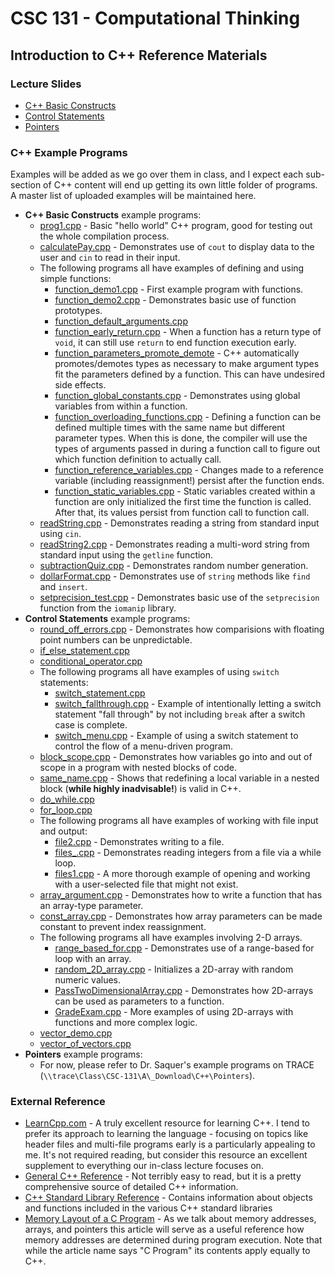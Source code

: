 # CSC 131 - Computational Thinking
## Introduction to C++ Reference Materials

### Lecture Slides
 * [C++ Basic Constructs](https://docs.google.com/presentation/d/1j9Ik_DNFQWR4h15vtWa8-tFjRHB8gZPZ8LRyI9Ihjkk/edit?usp=sharing)
 * [Control Statements](https://docs.google.com/presentation/d/1LcwSrsmlZGT4F5mpUied-kkPxLccF9iJezE4N04V2D4/edit?usp=sharing)
 * [Pointers](https://docs.google.com/presentation/d/1mKdJjn21rhvzDvvV5RNKXY6R2CZtLRrSse3E4NKNMI8/edit?usp=sharing)

### C++ Example Programs
Examples will be added as we go over them in class, and I expect each sub-section of C++ content will end up getting its own little folder of programs. A master list of uploaded examples will be maintained here.
 * **C++ Basic Constructs** example programs:
     * [prog1.cpp](./prog1.cpp) - Basic "hello world" C++ program, good for testing out the whole compilation process.
     * [calculatePay.cpp](./calculatePay.cpp) - Demonstrates use of `cout` to display data to the user and `cin` to read in their input.
     * The following programs all have examples of defining and using simple functions:
         * [function_demo1.cpp](./function_demo1.cpp) - First example program with functions.
         * [function_demo2.cpp](./function_demo2.cpp) - Demonstrates basic use of function prototypes.
         * [function_default_arguments.cpp](./function_default_arguments.cpp)
         * [function_early_return.cpp](./function_early_return.cpp) - When a function has a return type of `void`, it can still use `return` to end function execution early.
         * [function_parameters_promote_demote](./function_parameters_promote_demote.cpp) - C++ automatically promotes/demotes types as necessary to make argument types fit the parameters defined by a function. This can have undesired side effects.
         * [function_global_constants.cpp](./function_global_constants.cpp) - Demonstrates using global variables from within a function.
         * [function_overloading_functions.cpp](./function_overloading_functions.cpp) - Defining a function can be defined multiple times with the same name but different parameter types. When this is done, the compiler will use the types of arguments passed in during a function call to figure out which function definition to actually call.
         * [function_reference_variables.cpp](./function_reference_variables.cpp) - Changes made to a reference variable (including reassignment!) persist after the function ends.
         * [function_static_variables.cpp](./function_static_variables.cpp) - Static variables created within a function are only initialized the first time the function is called. After that, its values persist from function call to function call.
     * [readString.cpp](./readString.cpp) - Demonstrates reading a string from standard input using `cin`.
     * [readString2.cpp](./readString2.cpp) - Demonstrates reading a multi-word string from standard input using the `getline` function.
     * [subtractionQuiz.cpp](./subtractionQuiz.cpp) - Demonstrates random number generation.
     * [dollarFormat.cpp](./dollarFormat.cpp) - Demonstrates use of `string` methods like `find` and `insert`.
     * [setprecision_test.cpp](./setprecision_test.cpp) - Demonstrates basic use of the `setprecision` function from the `iomanip` library.
 * **Control Statements** example programs:
     * [round_off_errors.cpp](./round_off_errors.cpp) - Demonstrates how comparisions with floating point numbers can be unpredictable.
     * [if_else_statement.cpp](./if_else_statement.cpp)
     * [conditional_operator.cpp](./conditional_operator.cpp)
     * The following programs all have examples of using `switch` statements:
         * [switch_statement.cpp](./switch_statement.cpp)
         * [switch_fallthrough.cpp](./switch_fallthrough.cpp) - Example of intentionally letting a switch statement "fall through" by not including `break` after a switch case is complete.
         * [switch_menu.cpp](./switch_menu.cpp) - Example of using a switch statement to control the flow of a menu-driven program.
     * [block_scope.cpp](./block_scope.cpp) - Demonstrates how variables go into and out of scope in a program with nested blocks of code.
     * [same_name.cpp](./same_name.cpp) - Shows that redefining a local variable in a nested block (**while highly inadvisable!**) is valid in C++.
     * [do_while.cpp](./do_while.cpp)
     * [for_loop.cpp](./for_loop.cpp)
     * The following programs all have examples of working with file input and output:
         * [file2.cpp](./file2.cpp) - Demonstrates writing to a file.
         * [files_.cpp](./files_readNumbers.cpp) - Demonstrates reading integers from a file via a while loop.
         * [files1.cpp](./files1.cpp) - A more thorough example of opening and working with a user-selected file that might not exist.
     * [array_argument.cpp](./array_argument.cpp) - Demonstrates how to write a function that has an array-type parameter.
     * [const_array.cpp](./const_array.cpp) - Demonstrates how array parameters can be made constant to prevent index reassignment.
     * The following programs all have examples involving 2-D arrays.
         * [range_based_for.cpp](./range_based_for.cpp) - Demonstrates use of a range-based for loop with an array.
         * [random_2D_array.cpp](./random_2D_array.cpp) - Initializes a 2D-array with random numeric values.
         * [PassTwoDimensionalArray.cpp](./PassTwoDimensionalArray.cpp) - Demonstrates how 2D-arrays can be used as parameters to a function.
         * [GradeExam.cpp](./GradeExam.cpp) - More examples of using 2D-arrays with functions and more complex logic.
     * [vector_demo.cpp](./vector_demo.cpp)
     * [vector_of_vectors.cpp](./vector_of_vectors.cpp)
 * **Pointers** example programs:
     * For now, please refer to Dr. Saquer's example programs on TRACE (`\\trace\Class\CSC-131\A\_Download\C++\Pointers`).
     
### External Reference
 * [LearnCpp.com](https://www.learncpp.com/) - A truly excellent resource for learning C++. I tend to prefer its approach to learning the language - focusing on topics like header files and multi-file programs early is a particularly appealing to me. It's not required reading, but consider this resource an excellent supplement to everything our in-class lecture focuses on.
 * [General C++ Reference](https://en.cppreference.com/w/) - Not terribly easy to read, but it is a pretty comprehensive source of detailed C++ information.
 * [C++ Standard Library Reference](http://www.cplusplus.com/reference/) - Contains information about objects and functions included in the various C++ standard libraries
 * [Memory Layout of a C Program](https://www.geeksforgeeks.org/memory-layout-of-c-program/) - As we talk about memory addresses, arrays, and pointers this article will serve as a useful reference how memory addresses are determined during program execution. Note that while the article name says "C Program" its contents apply equally to C++.
